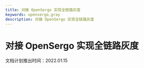 ```yaml
---
title: 对接 OpenSergo 实现全链路灰度
keywords: opensergo,gray
description: 对接 OpenSergo 实现全链路灰度
---
```


# 对接 OpenSergo 实现全链路灰度

文档计划推出时间：2022.01.15
